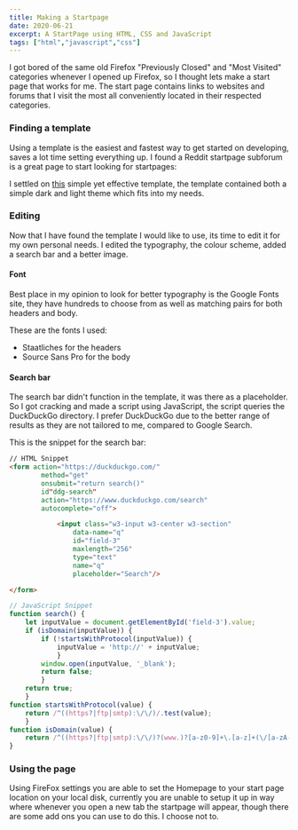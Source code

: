 ```yaml
---
title: Making a Startpage
date: 2020-06-21
excerpt: A StartPage using HTML, CSS and JavaScript
tags: ["html","javascript","css"]
---
```

I got bored of the same old Firefox "Previously Closed" and "Most Visited"
categories whenever I opened up Firefox, so I thought lets make a start page 
that works for me. The start page contains links to websites and forums that
I visit the most all conveniently located in their respected categories.

### Finding a template 
Using a template is the easiest and fastest way to get started on developing,
saves a lot time setting everything up. I found a Reddit startpage subforum is
a great page to start looking for startpages:

I settled on
[this](https://www.reddit.com/r/startpages/comments/hca1dj/simple_light_startpage/)
simple yet effective template, the template contained both a simple dark and
light theme which fits into my needs.

### Editing 
Now that I have found the template I would like to use, its time to edit it for
my own personal needs. I edited the typography, the colour scheme, added
a search bar and a better image.

#### Font
Best place in my opinion to look for better typography is the Google Fonts
site, they have hundreds to choose from as well as matching pairs for both
headers and body. 

These are the fonts I used:
- Staatliches for the headers 
- Source Sans Pro for the body 

#### Search bar
The search bar didn't function in the template, it was there as a placeholder. So I got
cracking and made a script using JavaScript, the script queries the DuckDuckGo
directory. I prefer DuckDuckGo due to the better range of results as they are
not tailored to me, compared to Google Search.

This is the snippet for the search bar:
```html
// HTML Snippet
<form action="https://duckduckgo.com/" 
        method="get"
        onsubmit="return search()"
        id"ddg-search" 
        action="https://www.duckduckgo.com/search"
        autocomplete="off">

            <input class="w3-input w3-center w3-section" 
                data-name="q"
                id="field-3"
                maxlength="256"
                type="text"
                name="q"
                placeholder="Search"/>

</form>
```

```javascript
// JavaScript Snippet
function search() {
    let inputValue = document.getElementById('field-3').value;
    if (isDomain(inputValue)) {
        if (!startsWithProtocol(inputValue)) {
            inputValue = 'http://' + inputValue;
            }
        window.open(inputValue, '_blank');
        return false;
        } 
    return true;
    }
function startsWithProtocol(value) {
    return /^((https?|ftp|smtp):\/\/)/.test(value);
    }
function isDomain(value) {
    return /^((https?|ftp|smtp):\/\/)?(www.)?[a-z0-9]+\.[a-z]+(\/[a-zA-Z0-9#]+\/?)*$/.test(value);
}
```

### Using the page
Using FireFox settings you are able to set the Homepage to your start page
location on your local disk, currently you are unable to setup it up in way
where whenever you open a new tab the startpage will appear, though there are
some add ons you can use to do this. I choose not to.
